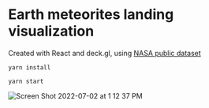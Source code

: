 # Earth meteorites landing visualization

Created with React and deck.gl, using [NASA public dataset](https://data.nasa.gov/resource/y77d-th95.json)

`yarn install`

`yarn start`

![Screen Shot 2022-07-02 at 1 12 37 PM](https://user-images.githubusercontent.com/13004645/177010004-48e01e3e-d557-45df-a171-c524699f0fe9.png)
